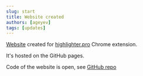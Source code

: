 ```yaml
---
slug: start
title: Website created
authors: [ageyev]
tags: [updates]
---
```


[Website](https://highlighter.pro) created for [highlighter.pro](https://chromewebstore.google.com/detail/highlighterpro/gpdhplhmppgenpnkfilghnjiodfmnoap) Chrome extension.

It's hosted on the GitHub pages.

Code of the website is open, see [GitHub repo](https://github.com/highlighter-pro/highlighter-pro.github.io/)

